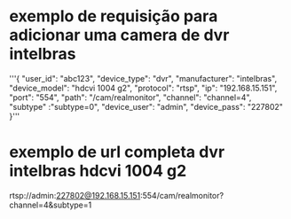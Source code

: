 # exemplo de requisição para adicionar uma camera de dvr intelbras
'''{
	"user_id": "abc123",
	"device_type": "dvr",
	"manufacturer": "intelbras",
	"device_model": "hdcvi 1004 g2",
	"protocol": "rtsp",
	"ip": "192.168.15.151",
	"port": "554",
	"path": "/cam/realmonitor",
	"channel": "channel=4",
	"subtype" :"subtype=0",
	"device_user": "admin",
	"device_pass": "227802"
}'''

# exemplo de url completa dvr intelbras hdcvi 1004 g2
rtsp://admin:227802@192.168.15.151:554/cam/realmonitor?channel=4&subtype=1